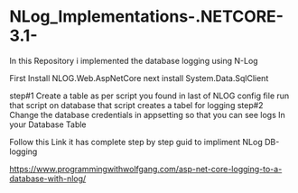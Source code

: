 # NLog_Implementations-.NETCORE-3.1-
In this Repository i implemented the database logging using N-Log


First Install NLOG.Web.AspNetCore
next install System.Data.SqlClient



step#1
Create a table as per script you found in last of NLOG config file run that script on database that script creates a tabel for logging
step#2
Change the database credentials in appsetting so that you can see logs In your Database Table

Follow this Link it has complete step by step guid to impliment NLog DB-logging 

https://www.programmingwithwolfgang.com/asp-net-core-logging-to-a-database-with-nlog/

